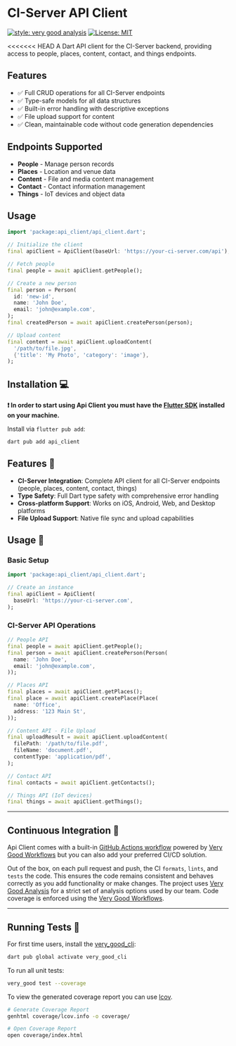 # CI-Server API Client

[![style: very good analysis][very_good_analysis_badge]][very_good_analysis_link]
[![License: MIT][license_badge]][license_link]

<<<<<<< HEAD
A Dart API client for the CI-Server backend, providing access to people, places, content, contact, and things endpoints.

## Features

- ✅ Full CRUD operations for all CI-Server endpoints
- ✅ Type-safe models for all data structures
- ✅ Built-in error handling with descriptive exceptions
- ✅ File upload support for content
- ✅ Clean, maintainable code without code generation dependencies

## Endpoints Supported

- **People** - Manage person records
- **Places** - Location and venue data
- **Content** - File and media content management
- **Contact** - Contact information management  
- **Things** - IoT devices and object data

## Usage

```dart
import 'package:api_client/api_client.dart';

// Initialize the client
final apiClient = ApiClient(baseUrl: 'https://your-ci-server.com/api');

// Fetch people
final people = await apiClient.getPeople();

// Create a new person
final person = Person(
  id: 'new-id',
  name: 'John Doe',
  email: 'john@example.com',
);
final createdPerson = await apiClient.createPerson(person);

// Upload content
final content = await apiClient.uploadContent(
  '/path/to/file.jpg',
  {'title': 'My Photo', 'category': 'image'},
);
```

## Installation 💻

**❗ In order to start using Api Client you must have the [Flutter SDK][flutter_install_link] installed on your machine.**

Install via `flutter pub add`:

```sh
dart pub add api_client
```

## Features 🚀

- **CI-Server Integration**: Complete API client for all CI-Server endpoints (people, places, content, contact, things)
- **Type Safety**: Full Dart type safety with comprehensive error handling
- **Cross-platform Support**: Works on iOS, Android, Web, and Desktop platforms
- **File Upload Support**: Native file sync and upload capabilities

## Usage 📖

### Basic Setup

```dart
import 'package:api_client/api_client.dart';

// Create an instance
final apiClient = ApiClient(
  baseUrl: 'https://your-ci-server.com',
);
```

### CI-Server API Operations

```dart
// People API
final people = await apiClient.getPeople();
final person = await apiClient.createPerson(Person(
  name: 'John Doe',
  email: 'john@example.com',
));

// Places API
final places = await apiClient.getPlaces();
final place = await apiClient.createPlace(Place(
  name: 'Office',
  address: '123 Main St',
));

// Content API - File Upload
final uploadResult = await apiClient.uploadContent(
  filePath: '/path/to/file.pdf',
  fileName: 'document.pdf',
  contentType: 'application/pdf',
);

// Contact API
final contacts = await apiClient.getContacts();

// Things API (IoT devices)
final things = await apiClient.getThings();
```

---

## Continuous Integration 🤖

Api Client comes with a built-in [GitHub Actions workflow][github_actions_link] powered by [Very Good Workflows][very_good_workflows_link] but you can also add your preferred CI/CD solution.

Out of the box, on each pull request and push, the CI `formats`, `lints`, and `tests` the code. This ensures the code remains consistent and behaves correctly as you add functionality or make changes. The project uses [Very Good Analysis][very_good_analysis_link] for a strict set of analysis options used by our team. Code coverage is enforced using the [Very Good Workflows][very_good_coverage_link].

---

## Running Tests 🧪

For first time users, install the [very_good_cli][very_good_cli_link]:

```sh
dart pub global activate very_good_cli
```

To run all unit tests:

```sh
very_good test --coverage
```

To view the generated coverage report you can use [lcov](https://github.com/linux-test-project/lcov).

```sh
# Generate Coverage Report
genhtml coverage/lcov.info -o coverage/

# Open Coverage Report
open coverage/index.html
```

[flutter_install_link]: https://docs.flutter.dev/get-started/install
[github_actions_link]: https://docs.github.com/en/actions/learn-github-actions
[license_badge]: https://img.shields.io/badge/license-MIT-blue.svg
[license_link]: https://opensource.org/licenses/MIT
[logo_black]: https://raw.githubusercontent.com/VGVentures/very_good_brand/main/styles/README/vgv_logo_black.png#gh-light-mode-only
[logo_white]: https://raw.githubusercontent.com/VGVentures/very_good_brand/main/styles/README/vgv_logo_white.png#gh-dark-mode-only
[mason_link]: https://github.com/felangel/mason
[very_good_analysis_badge]: https://img.shields.io/badge/style-very_good_analysis-B22C89.svg
[very_good_analysis_link]: https://pub.dev/packages/very_good_analysis
[very_good_cli_link]: https://pub.dev/packages/very_good_cli
[very_good_coverage_link]: https://github.com/marketplace/actions/very-good-coverage
[very_good_ventures_link]: https://verygood.ventures
[very_good_ventures_link_light]: https://verygood.ventures#gh-light-mode-only
[very_good_ventures_link_dark]: https://verygood.ventures#gh-dark-mode-only
[very_good_workflows_link]: https://github.com/VeryGoodOpenSource/very_good_workflows
